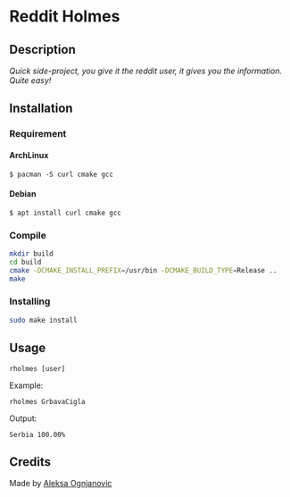 # Reddit Holmes
## Description
_Quick side-project, you give it the reddit user, it gives you the information. Quite easy!_

## Installation
### Requirement
#### ArchLinux
`$ pacman -S curl cmake gcc`
#### Debian
`$ apt install curl cmake gcc`

### Compile
```bash
mkdir build
cd build
cmake -DCMAKE_INSTALL_PREFIX=/usr/bin -DCMAKE_BUILD_TYPE=Release ..
make
```
### Installing
```bash
sudo make install
```

## Usage
```
rholmes [user]
```
Example:
```
rholmes GrbavaCigla
```
Output:
```
Serbia 100.00%
```
## Credits
Made by [Aleksa Ognjanovic](https://github.com/GrbavaCigla/)

